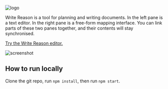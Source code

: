 ![logo](https://user-images.githubusercontent.com/13518594/119251992-6d21ea00-bba1-11eb-8b14-02d1444a3041.png)

Write Reason is a tool for planning and writing documents. In the left pane is a text editor. In the right pane is a free-form mapping interface. You can link parts of these two panes together, and their contents will stay synchronised.

[Try the Write Reason editor.](https://adam-binks.github.io/write-reason/editor)

![screenshot](https://user-images.githubusercontent.com/13518594/119252043-c68a1900-bba1-11eb-838f-5c4715557275.png)

## How to run locally

Clone the git repo, run `npm install`, then run `npm start`.
